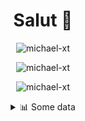 <h1 align="center">Salut 👋</h1>

<p align="center"> <img src="https://komarev.com/ghpvc/?username=michael-xt" alt="michael-xt" /> 
</p>

<p align="center"><img align="center" src="https://github-readme-stats.vercel.app/api/top-langs/?username=michael-xt&layout=compact&theme=dark&show_icons=true" alt="michael-xt" /></p>
<p align="center"><img align="center" src="https://github-readme-stats.vercel.app/api?username=michael-xt&show_icons=true&theme=dark&show_icons=true" alt="michael-xt" /></p>

<details align="center"><summary>📊 Some data</summary>
<p>

<!--START_SECTION:waka-->
**🐱 My Github Data** 

> 🏆 242 Contributions in the Year 2021
 > 
> 📦 16.3 MB Used in Github's Storage 
 > 
> 🚫 Not Opted to Hire
 > 
> 📜 5 Public Repositories 
 > 
> 🔑 30 Private Repositories  
 > 
**I'm an Early 🐤** 

```text
🌞 Morning    134 commits    ████████░░░░░░░░░░░░░░░░░   32.21% 
🌆 Daytime    108 commits    ██████░░░░░░░░░░░░░░░░░░░   25.96% 
🌃 Evening    168 commits    ██████████░░░░░░░░░░░░░░░   40.38% 
🌙 Night      6 commits      ░░░░░░░░░░░░░░░░░░░░░░░░░   1.44%

```
📅 **I'm Most Productive on Wednesday** 

```text
Monday       41 commits     ██░░░░░░░░░░░░░░░░░░░░░░░   9.86% 
Tuesday      60 commits     ███░░░░░░░░░░░░░░░░░░░░░░   14.42% 
Wednesday    83 commits     █████░░░░░░░░░░░░░░░░░░░░   19.95% 
Thursday     83 commits     █████░░░░░░░░░░░░░░░░░░░░   19.95% 
Friday       63 commits     ███░░░░░░░░░░░░░░░░░░░░░░   15.14% 
Saturday     51 commits     ███░░░░░░░░░░░░░░░░░░░░░░   12.26% 
Sunday       35 commits     ██░░░░░░░░░░░░░░░░░░░░░░░   8.41%

```


📊 **This Week I Spent My Time On** 

```text
🔥 Editors: 
Visual Studio            2 hrs 6 mins        ███████████████████░░░░░░   77.05% 
VS Code                  37 mins             █████░░░░░░░░░░░░░░░░░░░░   22.95%

💻 Operating System: 
Windows                  2 hrs 43 mins       █████████████████████████   100.0%

```

**I Mostly Code in JavaScript** 

```text
JavaScript               10 repos            ████████░░░░░░░░░░░░░░░░░   32.26% 
Java                     8 repos             ██████░░░░░░░░░░░░░░░░░░░   25.81% 
Lua                      3 repos             ██░░░░░░░░░░░░░░░░░░░░░░░   9.68% 
Vue                      3 repos             ██░░░░░░░░░░░░░░░░░░░░░░░   9.68% 
C#                       2 repos             █░░░░░░░░░░░░░░░░░░░░░░░░   6.45%

```



 Last Updated on 09/09/2021
<!--END_SECTION:waka-->
</p>
